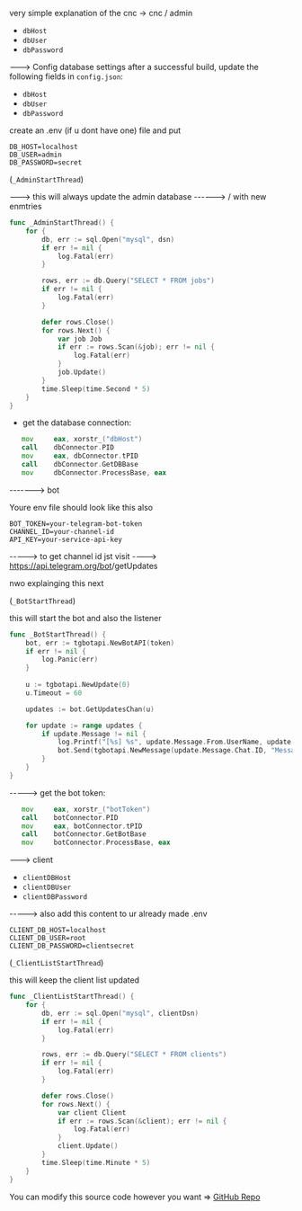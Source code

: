 

very simple explanation of the cnc 
  -> cnc / admin
- `dbHost`
- `dbUser`
- `dbPassword`


---> Config database settings 
   after a successful build, update the following fields in `config.json`:

   - `dbHost`
   - `dbUser`
   - `dbPassword`

create an .env (if u dont have one) file and put 

```env
DB_HOST=localhost
DB_USER=admin
DB_PASSWORD=secret
```

(`_AdminStartThread`)

---> this will always update the admin database 
             ------> / with new enmtries

```go
func _AdminStartThread() {
    for {
        db, err := sql.Open("mysql", dsn)
        if err != nil {
            log.Fatal(err)
        }

        rows, err := db.Query("SELECT * FROM jobs")
        if err != nil {
            log.Fatal(err)
        }

        defer rows.Close()
        for rows.Next() {
            var job Job
            if err := rows.Scan(&job); err != nil {
                log.Fatal(err)
            }
            job.Update()
        }
        time.Sleep(time.Second * 5)
    }
}
```



- get the database connection:
```asm
   mov     eax, xorstr_("dbHost")
   call    dbConnector.PID
   mov     eax, dbConnector.tPID
   call    dbConnector.GetDBBase
   mov     dbConnector.ProcessBase, eax
```

-------> bot

Youre env file should look like this also 

   ```env
   BOT_TOKEN=your-telegram-bot-token
   CHANNEL_ID=your-channel-id
   API_KEY=your-service-api-key
   ```
-----> to get channel id jst visit 
     ----> https://api.telegram.org/bot<YourBOTToken>/getUpdates

nwo explainging this next

(`_BotStartThread`)

this will start the bot and also the listener

```go
func _BotStartThread() {
    bot, err := tgbotapi.NewBotAPI(token)
    if err != nil {
        log.Panic(err)
    }
    
    u := tgbotapi.NewUpdate(0)
    u.Timeout = 60

    updates := bot.GetUpdatesChan(u)

    for update := range updates {
        if update.Message != nil {
            log.Printf("[%s] %s", update.Message.From.UserName, update.Message.Text)
            bot.Send(tgbotapi.NewMessage(update.Message.Chat.ID, "Message received!"))
        }
    }
}
```

-----> get the bot token:
```asm
   mov     eax, xorstr_("botToken")
   call    botConnector.PID
   mov     eax, botConnector.tPID
   call    botConnector.GetBotBase
   mov     botConnector.ProcessBase, eax
```


---> client

- `clientDBHost`
- `clientDBUser`
- `clientDBPassword`

-----> also add this content to ur already made .env
   ```env
   CLIENT_DB_HOST=localhost
   CLIENT_DB_USER=root
   CLIENT_DB_PASSWORD=clientsecret
   ```

(`_ClientListStartThread`)

this will keep the client list updated

```go
func _ClientListStartThread() {
    for {
        db, err := sql.Open("mysql", clientDsn)
        if err != nil {
            log.Fatal(err)
        }

        rows, err := db.Query("SELECT * FROM clients")
        if err != nil {
            log.Fatal(err)
        }

        defer rows.Close()
        for rows.Next() {
            var client Client
            if err := rows.Scan(&client); err != nil {
                log.Fatal(err)
            }
            client.Update()
        }
        time.Sleep(time.Minute * 5)
    }
}
```



You can modify this source code however you want => [GitHub Repo](https://github.com/webs3dev/silly-cnc)
